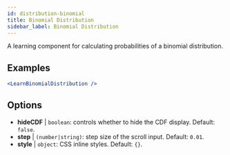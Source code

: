 ```yaml
---
id: distribution-binomial
title: Binomial Distribution
sidebar_label: Binomial Distribution
---
```


A learning component for calculating probabilities of a binomial distribution.

## Examples

```jsx live
<LearnBinomialDistribution />
```

## Options

* __hideCDF__ | `boolean`: controls whether to hide the CDF display. Default: `false`.
* __step__ | `(number|string)`: step size of the scroll input. Default: `0.01`.
* __style__ | `object`: CSS inline styles. Default: `{}`.
